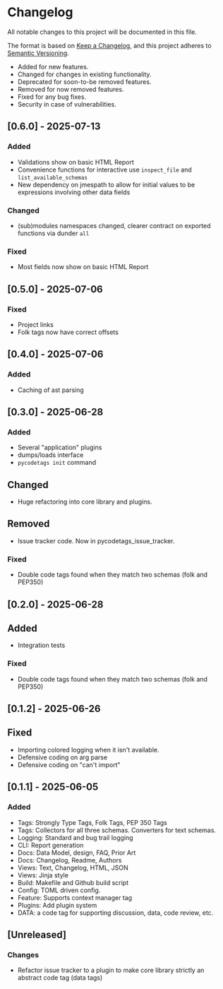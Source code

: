 # Changelog

All notable changes to this project will be documented in this file.

The format is based on [Keep a Changelog](https://keepachangelog.com/en/1.1.0/),
and this project adheres to [Semantic Versioning](https://semver.org/spec/v2.0.0.html).

- Added for new features.
- Changed for changes in existing functionality.
- Deprecated for soon-to-be removed features.
- Removed for now removed features.
- Fixed for any bug fixes.
- Security in case of vulnerabilities.

## [0.6.0] - 2025-07-13

### Added

- Validations show on basic HTML Report
- Convenience functions for interactive use `inspect_file` and `list_available_schemas`
- New dependency on jmespath to allow for initial values to be expressions involving other data fields

### Changed
- (sub)modules namespaces changed, clearer contract on exported functions via dunder `all`

### Fixed

- Most fields now show on basic HTML Report

## [0.5.0] - 2025-07-06

### Fixed

- Project links
- Folk tags now have correct offsets

## [0.4.0] - 2025-07-06

### Added

- Caching of ast parsing

## [0.3.0] - 2025-06-28

### Added

- Several "application" plugins
- dumps/loads interface
- `pycodetags init` command

## Changed

- Huge refactoring into core library and plugins.

## Removed

- Issue tracker code. Now in pycodetags_issue_tracker.

### Fixed

- Double code tags found when they match two schemas (folk and PEP350)

## [0.2.0] - 2025-06-28

## Added

- Integration tests

### Fixed

- Double code tags found when they match two schemas (folk and PEP350)

## [0.1.2] - 2025-06-26

## Fixed

- Importing colored logging when it isn't available.
- Defensive coding on arg parse
- Defensive coding on "can't import"

## [0.1.1] - 2025-06-05

### Added

- Tags: Strongly Type Tags, Folk Tags, PEP 350 Tags
- Tags: Collectors for all three schemas. Converters for text schemas.
- Logging: Standard and bug trail logging
- CLI: Report generation
- Docs: Data Model, design, FAQ, Prior Art
- Docs: Changelog, Readme, Authors
- Views: Text, Changelog, HTML, JSON
- Views: Jinja style
- Build: Makefile and Github build script
- Config: TOML driven config.
- Feature: Supports context manager tag
- Plugins: Add plugin system
- DATA: a code tag for supporting discussion, data, code review, etc.

## [Unreleased]

### Changes

- Refactor issue tracker to a plugin to make core library strictly an abstract code tag (data tags)
